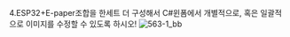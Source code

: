 4.ESP32+E-paper조합을 한세트 더 구성해서 C#윈폼에서 개별적으로, 혹은 일괄적으로 이미지를 수정할 수 있도록 하시오!
![563-1_bb](https://github.com/user-attachments/assets/f039cf38-7379-49c4-bb5b-3926d00239f2)
